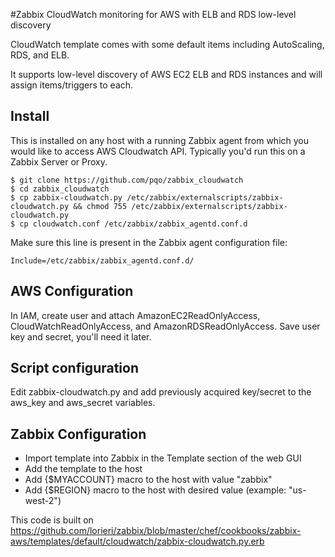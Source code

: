 #Zabbix CloudWatch monitoring for AWS with ELB and RDS low-level discovery

CloudWatch template comes with some default items including AutoScaling, RDS, and ELB.

It supports low-level discovery of AWS EC2 ELB and RDS instances and will assign items/triggers to each.

## Install
This is installed on any host with a running Zabbix agent from which you would like to access AWS Cloudwatch API. Typically you'd run this on a Zabbix Server or Proxy.

```
$ git clone https://github.com/pqo/zabbix_cloudwatch
$ cd zabbix_cloudwatch
$ cp zabbix-cloudwatch.py /etc/zabbix/externalscripts/zabbix-cloudwatch.py && chmod 755 /etc/zabbix/externalscripts/zabbix-cloudwatch.py
$ cp cloudwatch.conf /etc/zabbix/zabbix_agentd.conf.d

```
Make sure this line is present in the Zabbix agent configuration file:

```
Include=/etc/zabbix/zabbix_agentd.conf.d/
```

## AWS Configuration

In IAM, create user and attach AmazonEC2ReadOnlyAccess, CloudWatchReadOnlyAccess, and AmazonRDSReadOnlyAccess.
Save user key and secret, you'll need it later.

## Script configuration

Edit zabbix-cloudwatch.py and add previously acquired key/secret to the aws_key and aws_secret variables.

## Zabbix Configuration

* Import template into Zabbix in the Template section of the web GUI
* Add the template to the host
* Add {$MYACCOUNT} macro to the host with value "zabbix"
* Add {$REGION} macro to the host with desired value (example: "us-west-2")

This code is built on
https://github.com/lorieri/zabbix/blob/master/chef/cookbooks/zabbix-aws/templates/default/cloudwatch/zabbix-cloudwatch.py.erb
